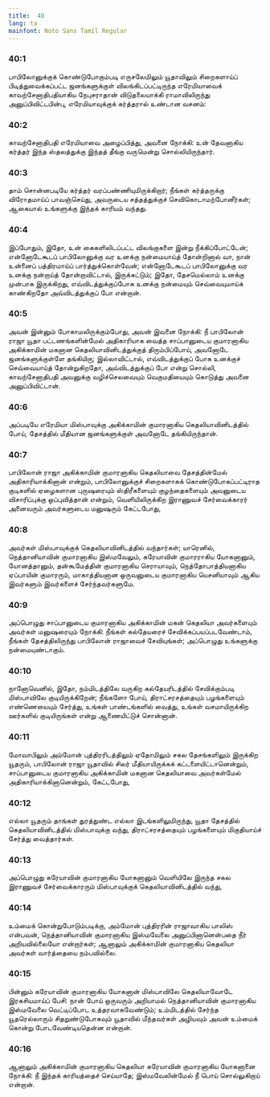 ```yaml
---
title:  40
lang: ta
mainfont: Noto Sans Tamil Regular
---
```


###  40:1

பாபிலோனுக்குக் கொண்டுபோகும்படி எருசலேமிலும் யூதாவிலும் சிறைகளாய்ப் பிடித்துவைக்கப்பட்ட ஜனங்களுக்குள் விலங்கிடப்பட்டிருந்த எரேமியாவைக் காவற்சேனாதிபதியாகிய நேபுசராதான் விடுதலையாக்கி ராமாவிலிருந்து அனுப்பிவிட்டபின்பு, எரேமியாவுக்குக் கர்த்தரால் உண்டான வசனம்:

###  40:2

காவற்சேனாதிபதி எரேமியாவை அழைப்பித்து, அவனை நோக்கி: உன் தேவனாகிய கர்த்தர் இந்த ஸ்தலத்துக்கு இந்தத் தீங்கு வருமென்று சொல்லியிருந்தார்.

###  40:3

தாம் சொன்னபடியே கர்த்தர் வரப்பண்ணியுமிருக்கிறார்; நீங்கள் கர்த்தருக்கு விரோதமாய்ப் பாவஞ்செய்து, அவருடைய சத்தத்துக்குச் செவிகொடாமற்போனீர்கள்; ஆகையால் உங்களுக்கு இந்தக் காரியம் வந்தது.

###  40:4

இப்போதும், இதோ, உன் கைகளிலிடப்பட்ட விலங்குகளை இன்று நீக்கிப்போட்டேன்; என்னோடேகூடப் பாபிலோனுக்கு வர உனக்கு நன்மையாய்த் தோன்றினால் வா, நான் உன்னைப் பத்திரமாய்ப் பார்த்துக்கொள்வேன்; என்னோடேகூடப் பாபிலோனுக்கு வர உனக்கு நன்றாய்த் தோன்றாவிட்டால், இருக்கட்டும்; இதோ, தேசமெல்லாம் உனக்கு முன்பாக இருக்கிறது, எவ்விடத்துக்குப்போக உனக்கு நன்மையும் செவ்வையுமாய்க் காண்கிறதோ அவ்விடத்துக்குப் போ என்றான்.

###  40:5

அவன் இன்னும் போகாமலிருக்கும்போது, அவன் இவனை நோக்கி: நீ பாபிலோன் ராஜா யூதா பட்டணங்களின்மேல் அதிகாரியாக வைத்த சாப்பானுடைய குமாரனாகிய அகிக்காமின் மகனான கெதலியாவினிடத்துக்குத் திரும்பிப்போய், அவனோடே ஜனங்களுக்குள்ளே தங்கியிரு; இல்லாவிட்டால், எவ்விடத்துக்குப் போக உனக்குச் செவ்வையாய்த் தோன்றுகிறதோ, அவ்விடத்துக்குப் போ என்று சொல்லி, காவற்சேனாதிபதி அவனுக்கு வழிச்செலவையும் வெகுமதியையும் கொடுத்து அவனை அனுப்பிவிட்டான்.

###  40:6

அப்படியே எரேமியா மிஸ்பாவுக்கு அகிக்காமின் குமாரனாகிய கெதலியாவினிடத்தில் போய், தேசத்தில் மீதியான ஜனங்களுக்குள் அவனோடே தங்கியிருந்தான்.

###  40:7

பாபிலோன் ராஜா அகிக்காமின் குமாரனாகிய கெதலியாவை தேசத்தின்மேல் அதிகாரியாக்கினான் என்றும், பாபிலோனுக்குச் சிறைகளாகக் கொண்டுபோகப்பட்டிராத குடிகளில் ஏழைகளான புருஷரையும் ஸ்திரீகளையும் குழந்தைகளையும் அவனுடைய விசாரிப்புக்கு ஒப்புவித்தான் என்றும், வெளியிலிருக்கிற இராணுவச் சேர்வைக்காரர் அனைவரும் அவர்களுடைய மனுஷரும் கேட்டபோது,

###  40:8

அவர்கள் மிஸ்பாவுக்குக் கெதலியாவினிடத்தில் வந்தார்கள்; யாரெனில், நெத்தானியாவின் குமாரனாகிய இஸ்மவேலும், கரேயாவின் குமாரராகிய யோகனானும், யோனத்தானும், தன்கூமேத்தின் குமாரனாகிய செராயாவும், நெத்தோபாத்தியனாகிய ஏப்பாயின் குமாரரும், மாகாத்தியனான ஒருவனுடைய குமாரனாகிய யெசனியாவும் ஆகிய இவர்களும் இவர்களைச் சேர்ந்தவர்களுமே.

###  40:9

அப்பொழுது சாப்பானுடைய குமாரனாகிய அகிக்காமின் மகன் கெதலியா அவர்களையும் அவர்கள் மனுஷரையும் நோக்கி: நீங்கள் கல்தேயரைச் சேவிக்கப்பயப்படவேண்டாம், நீங்கள் தேசத்திலிருந்து பாபிலோன் ராஜாவைச் சேவியுங்கள்; அப்பொழுது உங்களுக்கு நன்மையுண்டாகும்.

###  40:10

நானோவெனில், இதோ, நம்மிடத்திலே வருகிற கல்தேயரிடத்தில் சேவிக்கும்படி மிஸ்பாவிலே குடியிருக்கிறேன்; நீங்களோ போய், திராட்சரசத்தையும் பழங்களையும் எண்ணெயையும் சேர்த்து, உங்கள் பாண்டங்களில் வைத்து, உங்கள் வசமாயிருக்கிற ஊர்களில் குடியிருங்கள் என்று ஆணையிட்டுச் சொன்னான்.

###  40:11

மோவாபிலும் அம்மோன் புத்திரரிடத்திலும் ஏதோமிலும் சகல தேசங்களிலும் இருக்கிற யூதரும், பாபிலோன் ராஜா யூதாவில் சிலர் மீதியாயிருக்கக் கட்டளையிட்டானென்றும், சாப்பானுடைய குமாரனாகிய அகிக்காமின் மகனான கெதலியாவை அவர்கள்மேல் அதிகாரியாக்கினானென்றும், கேட்டபோது,

###  40:12

எல்லா யூதரும் தாங்கள் துரத்துண்ட எல்லா இடங்களிலுமிருந்து, யூதா தேசத்தில் கெதலியாவினிடத்தில் மிஸ்பாவுக்கு வந்து, திராட்சரசத்தையும் பழங்களையும் மிகுதியாய்ச் சேர்த்து வைத்தார்கள்.

###  40:13

அப்பொழுது கரேயாவின் குமாரனாகிய யோகனானும் வெளியிலே இருந்த சகல இராணுவச் சேர்வைக்காரரும் மிஸ்பாவுக்குக் கெதலியாவினிடத்தில் வந்து,

###  40:14

உம்மைக் கொன்றுபோடும்படிக்கு, அம்மோன் புத்திரரின் ராஜாவாகிய பாலிஸ் என்பவன், நெத்தானியாவின் குமாரனாகிய இஸ்மவேலை அனுப்பினானென்பதை நீர் அறியவில்லையோ என்றார்கள்; ஆனாலும் அகிக்காமின் குமாரனாகிய கெதலியா அவர்கள் வார்த்தையை நம்பவில்லை.

###  40:15

பின்னும் கரேயாவின் குமாரனாகிய யோகனான் மிஸ்பாவிலே கெதலியாவோடே இரகசியமாய்ப் பேசி: நான் போய் ஒருவரும் அறியாமல் நெத்தானியாவின் குமாரனாகிய இஸ்மவேலை வெட்டிப்போட உத்தரவாகவேண்டும்; உம்மிடத்தில் சேர்ந்த யூதரெல்லாரும் சிதறுண்டுபோகவும் யூதாவில் மீந்தவர்கள் அழியவும் அவன் உம்மைக் கொன்று போடவேண்டியதென்ன என்றான்.

###  40:16

ஆனாலும் அகிக்காமின் குமாரனாகிய கெதலியா கரேயாவின் குமாரனாகிய யோகனானை நோக்கி: நீ இந்தக் காரியத்தைச் செய்யாதே; இஸ்மவேலின்மேல் நீ பொய் சொல்லுகிறாய் என்றான்.

